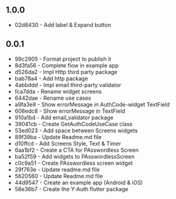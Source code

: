 ## 1.0.0

* 02d8430 - Add label & Expand button <Yesferal Cueva>

## 0.0.1

* 99c2905 - Format project to publish it <Yesferal Cueva>
* 8d3fa56 - Complete flow in example app <Yesferal Cueva>
* d526da2 - Impl Http third party package <Yesferal Cueva>
* bab78a4 - Add http package <Yesferal Cueva>
* 4abbddd - Impl email third-party validator <Yesferal Cueva>
* fca7dda - Rename widget screens <Yesferal Cueva>
* 6442dae - Rename use cases <Yesferal Cueva>
* a9fa3e8 - Show errorMessage in AuthCode-widget TextField <Yesferal Cueva>
* 608edc8 - Show errorMessage in TextField <Yesferal Cueva>
* 910a1bd - Add email_validator package <Yesferal Cueva>
* 39041cb - Create GetAuthCodeUseCase class <Yesferal Cueva>
* 53ed023 - Add space between Screens widgets <Yesferal Cueva>
* 89f39ba - Update Readme.md file <Yesferal Cueva>
* d10ffcd - Add Screens Style, Text & Timer <Yesferal Cueva>
* 6aa1bf2 - Create a CTA for PAsswordless Screen <Yesferal Cueva>
* ba52f59 - Add widgets to PAsswordlessScreen <Yesferal Cueva>
* c0c9a51 - Create PAsswordless screen widget <Yesferal Cueva>
* 29f763e - Update readme.md file <Yesferal Cueva>
* 5620560 - Update Readme.md file <Yesferal Cueva>
* 44d9547 - Create an example app (Android & iOS) <Yesferal Cueva>
* 58e36b7 - Create the Y-Auth flutter package <Yesferal Cueva>
